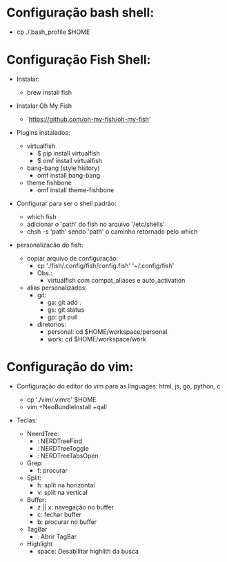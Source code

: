 Configuração bash shell:
========================
- cp ./.bash_profile $HOME

Configuração Fish Shell:
========================
- Instalar:
	- brew install fish

- Instalar Oh My Fish
	- 'https://github.com/oh-my-fish/oh-my-fish'

- Plugins instalados:
	- virtualfish
		- $ pip install virtualfish
		- $ omf install virtualfish
	- bang-bang (style history)
		- omf install bang-bang
	- theme fishbone
		- omf install theme-fishbone

- Configurar para ser o shell padrão:
	- which fish
	- adicionar o 'path' do fish no arquivo '/etc/shells'
	- chsh -s 'path'
		sendo 'path' o caminho retornado pelo which

- personalizacão do fish:
	- copiar arquivo de configuração:
		- cp './fish/.config/fish/config.fish' '~/.config/fish'
		- Obs.: 
			- virtualfish com compat_aliases e auto_activation
	- alias personalizados:
		- git:
			- ga: git add .
			- gs: git status
			- gp: git pull
		- diretorios:
			- personal: cd $HOME/workspace/personal
			- work: cd $HOME/workspace/work

Configuração do vim:
====================
- Configuração do editor do vim para as linguages: html, js, go, python, c
	- cp './vim/.vimrc' $HOME
	- vim +NeoBundleInstall +qall

- Teclas:
	- NeerdTree:
		- <F2>: NERDTreeFind
		- <F3>: NERDTreeToggle
		- <C-n>: NERDTreeTabsOpen
	- Grep:
		- <leader>f: procurar
	- Split:
		- <leader>h: split na horizontal
		- <leader>v: split na vertical
	- Buffer:
		- <leader>z || <leader>x: navegação no buffer
		- <leader>c: fechar buffer
		- <leader>b: procurar no buffer
	- TagBar
		- <F4>: Abrir TagBar
	- Highlight
		- <leader>space: Desabilitar highlith da busca
